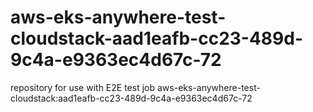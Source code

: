 # aws-eks-anywhere-test-cloudstack-aad1eafb-cc23-489d-9c4a-e9363ec4d67c-72
repository for use with E2E test job aws-eks-anywhere-test-cloudstack:aad1eafb-cc23-489d-9c4a-e9363ec4d67c-72
